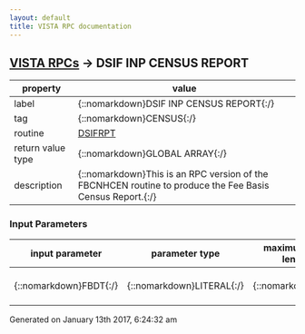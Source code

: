 ```yaml
---
layout: default
title: VISTA RPC documentation
---
```




## [VISTA RPCs](TableOfContent.md) &#8594; DSIF INP CENSUS REPORT 

 property | value 
--- | --- 
 label | {::nomarkdown}DSIF INP CENSUS REPORT{:/}
 tag | {::nomarkdown}CENSUS{:/}
 routine | [DSIFRPT](http://code.osehra.org/dox/Routine_DSIFRPT_source.html)
 return value type | {::nomarkdown}GLOBAL ARRAY{:/}
 description | {::nomarkdown}This is an RPC version of the FBCNHCEN routine to produce the Fee Basis Census Report.{:/}

### Input Parameters

| input parameter | parameter type | maximum data length | required | description | 
| --- | --- | --- | --- | --- | 
| {::nomarkdown}FBDT{:/} | {::nomarkdown}LITERAL{:/} | {::nomarkdown}7{:/} | {::nomarkdown}true{:/} | {::nomarkdown}Census Date in FileMan format.{:/} | 




 Generated on January 13th 2017, 6:24:32 am